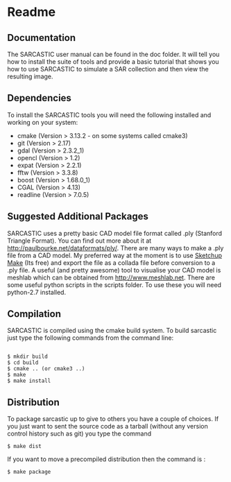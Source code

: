 
# Readme

## Documentation
The SARCASTIC user manual can be found in the doc folder. It will tell
you how to install the suite of tools and provide a basic tutorial that 
shows you how to use SARCASTIC to simulate a SAR collection and then view the resulting image.

## Dependencies
To install the SARCASTIC tools you will need the following installed and working on your system:

*  cmake    (Version > 3.13.2 - on some systems called cmake3)
*  git      (Version > 2.17)
*  gdal     (Version > 2.3.2_1)
*  opencl   (Version > 1.2)
*  expat    (Version > 2.2.1)
*  fftw     (Version > 3.3.8)
*  boost    (Version > 1.68.0_1)
*  CGAL     (Version > 4.13)
*  readline (Version > 7.0.5)

	
## Suggested Additional Packages
SARCASTIC uses a pretty basic CAD model file format called .ply (Stanford Triangle Format). You can find out more about it at http://paulbourke.net/dataformats/ply/. There are many ways to make a .ply file from a CAD model. My preferred way at the moment is to use [Sketchup Make](https://help.sketchup.com/en/downloading-older-versions) (Its free) and export the file as a collada file before conversion to a .ply file.
A useful (and pretty awesome) tool to visualise your CAD model is meshlab which can be obtained from http://www.meshlab.net.
There are some useful python scripts in the scripts folder. To use these you will need python-2.7 installed.

## Compilation
SARCASTIC is compiled using the cmake build system. To build sarcastic just type the following commands from the command line:

```

$ mkdir build
$ cd build
$ cmake .. (or cmake3 ..)
$ make
$ make install

```

## Distribution

To package sarcastic up to give to others you have a couple of choices. If you just want to sent the source code as a tarball (without any version control history such as git) you type the command

```
$ make dist
```

If you want to move a precompiled distribution then the command is :

```
$ make package
```


